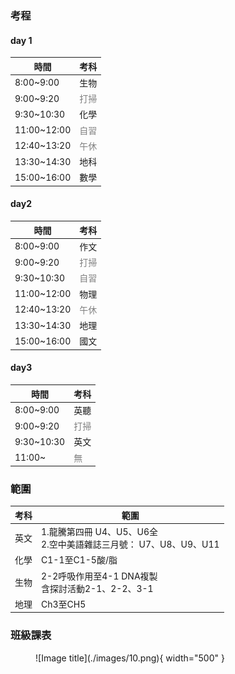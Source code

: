 ### 考程

#### day 1


| 時間        | 考科                              |
| ----------- | --------------------------------- |
| 8:00~9:00   | 生物                              |
| 9:00~9:20   | <font color="gray">打掃</font>  |
| 9:30~10:30  | 化學                              |
| 11:00~12:00 | <font color="gray">自習</font>  |
| 12:40~13:20 | <font color="gray">午休</font>  |
| 13:30~14:30 | 地科                              |
| 15:00~16:00 | 數學                              |


#### day2


| 時間        | 考科                           |
| ----------- | ------------------------------ |
| 8:00~9:00   | 作文                           |
| 9:00~9:20   | <font color="gray">打掃</font> |
| 9:30~10:30  | <font color="gray">自習</font> |
| 11:00~12:00 | 物理                           |
| 12:40~13:20 | <font color="gray">午休</font> |
| 13:30~14:30 | 地理                           |
| 15:00~16:00 | 國文                           |


#### day3


| 時間       | 考科                           |
| ---------- | ------------------------------ |
| 8:00~9:00  | 英聽                           |
| 9:00~9:20  | <font color="gray">打掃</font> |
| 9:30~10:30 | 英文                           |
| 11:00~     | <font color="gray">無</font>   |

### 範圍

<center>

| 考科 | 範圍                                                         |
| ---- | ------------------------------------------------------------ |
| 英文 | 1.龍騰第四冊 U4、U5、U6全<br>2.空中美語雜誌三月號： U7、U8、U9、U11 |
| 化學 | C1-1至C1-5酸/脂                                              |
| 生物 | 2-2呼吸作用至4-1 DNA複製<br>含探討活動2-1、2-2、3-1          |
| 地理 | Ch3至CH5                                                     |

</center>



### 班級課表

<figure markdown>
  ![Image title](./images/10.png){ width="500" }
</figure>
